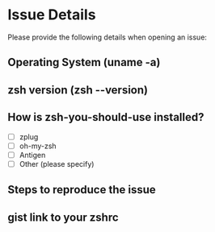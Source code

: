 # Issue Details

Please provide the following details when opening an issue:

## Operating System (uname -a)

## zsh version (zsh --version)

## How is zsh-you-should-use installed?

- [ ] zplug
- [ ] oh-my-zsh
- [ ] Antigen
- [ ] Other (please specify)

## Steps to reproduce the issue

## gist link to your zshrc
